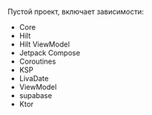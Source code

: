 Пустой проект, включает зависимости:

- Core
- Hilt
- Hilt ViewModel
- Jetpack Compose
- Coroutines
- KSP
- LivaDate
- ViewModel
- supabase
- Ktor